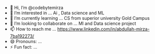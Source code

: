 - 👋 Hi, I’m @codebytemirza
- 👀 I’m interested in ... Ai , Data science and ML 
- 🌱 I’m currently learning ... CS from superior university Gold Campus 
- 💞️ I’m looking to collaborate on ... Ml and Data science project 
- 📫 How to reach me ... https://www.linkedin.com/in/abdullah-mirza-7ba192273/
- 😄 Pronouns: ...
- ⚡ Fun fact: ...

<!---
codebytemirza/codebytemirza is a ✨ special ✨ repository because its `README.md` (this file) appears on your GitHub profile.
You can click the Preview link to take a look at your changes.
--->
